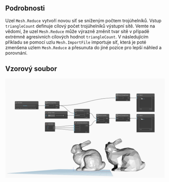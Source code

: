 ## Podrobnosti
Uzel `Mesh.Reduce` vytvoří novou síť se sníženým počtem trojúhelníků. Vstup `triangleCount` definuje cílový počet trojúhelníků výstupní sítě. Vemte na vědomí, že uzel `Mesh.Reduce` může výrazně změnit tvar sítě v případě extrémně agresivních cílových hodnot `triangleCount`. V následujícím příkladu se pomocí uzlu `Mesh.ImportFile` importuje síť, která je poté zmenšena uzlem `Mesh.Reduce` a přesunuta do jiné pozice pro lepší náhled a porovnání.

## Vzorový soubor

![Example](./Autodesk.DesignScript.Geometry.Mesh.Reduce_img.jpg)
